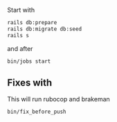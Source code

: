 Start with

```bash
rails db:prepare
rails db:migrate db:seed
rails s
```

and after

```bash
bin/jobs start
```

## Fixes with

This will run rubocop and brakeman

```bash
bin/fix_before_push
```
